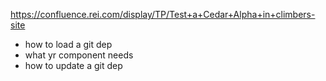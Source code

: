 https://confluence.rei.com/display/TP/Test+a+Cedar+Alpha+in+climbers-site

- how to load a git dep
- what yr component needs
- how to update a git dep
